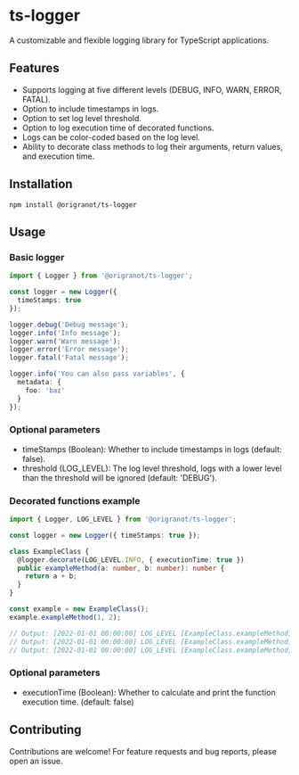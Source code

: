 # ts-logger

A customizable and flexible logging library for TypeScript applications.

## Features

- Supports logging at five different levels (DEBUG, INFO, WARN, ERROR, FATAL).
- Option to include timestamps in logs.
- Option to set log level threshold.
- Option to log execution time of decorated functions.
- Logs can be color-coded based on the log level.
- Ability to decorate class methods to log their arguments, return values, and execution
  time.

## Installation

`npm install @origranot/ts-logger`

## Usage

### Basic logger

```typescript
import { Logger } from '@origranot/ts-logger';

const logger = new Logger({
  timeStamps: true
});

logger.debug('Debug message');
logger.info('Info message');
logger.warn('Warn message');
logger.error('Error message');
logger.fatal('Fatal message');

logger.info('You can also pass variables', {
  metadata: {
    foo: 'baz'
  }
});
```

### Optional parameters

- timeStamps (Boolean): Whether to include timestamps in logs (default: false).
- threshold (LOG_LEVEL): The log level threshold, logs with a lower level than the
  threshold will be ignored (default: 'DEBUG').

### Decorated functions example

```typescript
import { Logger, LOG_LEVEL } from '@origranot/ts-logger';

const logger = new Logger({ timeStamps: true });

class ExampleClass {
  @logger.decorate(LOG_LEVEL.INFO, { executionTime: true })
  public exampleMethod(a: number, b: number): number {
    return a + b;
  }
}

const example = new ExampleClass();
example.exampleMethod(1, 2);

// Output: [2022-01-01 00:00:00] LOG_LEVEL [ExampleClass.exampleMethod] Arguments: [1,2]
// Output: [2022-01-01 00:00:00] LOG_LEVEL [ExampleClass.exampleMethod] Return value: 3
// Output: [2022-01-01 00:00:00] LOG_LEVEL [ExampleClass.exampleMethod] Execution time: 100ms
```

### Optional parameters

- executionTime (Boolean): Whether to calculate and print the function execution time.
  (default: false)

## Contributing

Contributions are welcome! For feature requests and bug reports, please open an issue.

